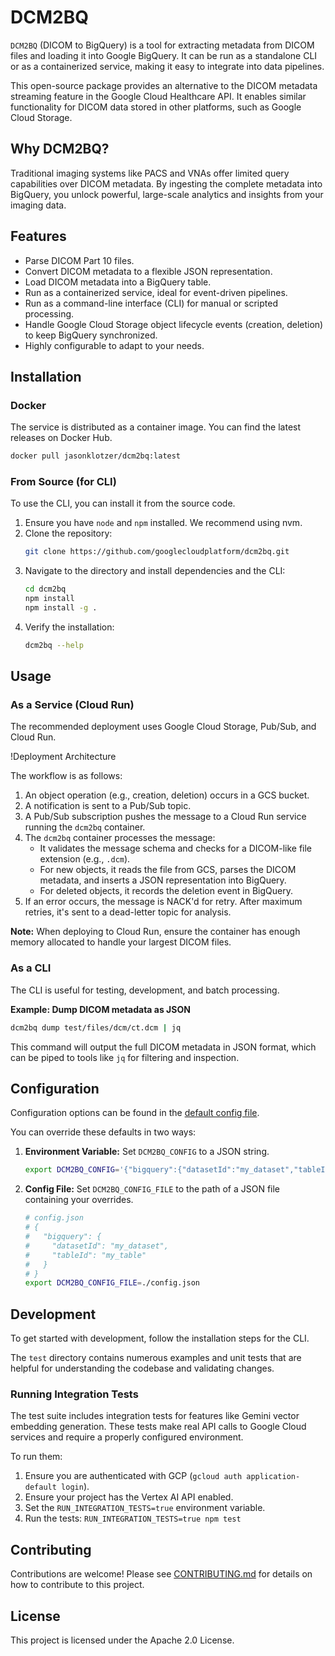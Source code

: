 # DCM2BQ

`DCM2BQ` (DICOM to BigQuery) is a tool for extracting metadata from DICOM files and loading it into Google BigQuery. It can be run as a standalone CLI or as a containerized service, making it easy to integrate into data pipelines.

This open-source package provides an alternative to the DICOM metadata streaming feature in the Google Cloud Healthcare API. It enables similar functionality for DICOM data stored in other platforms, such as Google Cloud Storage.

## Why DCM2BQ?

Traditional imaging systems like PACS and VNAs offer limited query capabilities over DICOM metadata. By ingesting the complete metadata into BigQuery, you unlock powerful, large-scale analytics and insights from your imaging data.

## Features

-   Parse DICOM Part 10 files.
-   Convert DICOM metadata to a flexible JSON representation.
-   Load DICOM metadata into a BigQuery table.
-   Run as a containerized service, ideal for event-driven pipelines.
-   Run as a command-line interface (CLI) for manual or scripted processing.
-   Handle Google Cloud Storage object lifecycle events (creation, deletion) to keep BigQuery synchronized.
-   Highly configurable to adapt to your needs.

## Installation

### Docker

The service is distributed as a container image. You can find the latest releases on Docker Hub.

```bash
docker pull jasonklotzer/dcm2bq:latest
```

### From Source (for CLI)

To use the CLI, you can install it from the source code.

1.  Ensure you have `node` and `npm` installed. We recommend using nvm.
2.  Clone the repository:
    ```bash
    git clone https://github.com/googlecloudplatform/dcm2bq.git
    ```
3.  Navigate to the directory and install dependencies and the CLI:
    ```bash
    cd dcm2bq
    npm install
    npm install -g .
    ```
4.  Verify the installation:
    ```bash
    dcm2bq --help
    ```

## Usage

### As a Service (Cloud Run)

The recommended deployment uses Google Cloud Storage, Pub/Sub, and Cloud Run.

!Deployment Architecture

The workflow is as follows:

1.  An object operation (e.g., creation, deletion) occurs in a GCS bucket.
2.  A notification is sent to a Pub/Sub topic.
3.  A Pub/Sub subscription pushes the message to a Cloud Run service running the `dcm2bq` container.
4.  The `dcm2bq` container processes the message:
    -   It validates the message schema and checks for a DICOM-like file extension (e.g., `.dcm`).
    -   For new objects, it reads the file from GCS, parses the DICOM metadata, and inserts a JSON representation into BigQuery.
    -   For deleted objects, it records the deletion event in BigQuery.
5.  If an error occurs, the message is NACK'd for retry. After maximum retries, it's sent to a dead-letter topic for analysis.

**Note:** When deploying to Cloud Run, ensure the container has enough memory allocated to handle your largest DICOM files.

### As a CLI

The CLI is useful for testing, development, and batch processing.

**Example: Dump DICOM metadata as JSON**

```bash
dcm2bq dump test/files/dcm/ct.dcm | jq
```

This command will output the full DICOM metadata in JSON format, which can be piped to tools like `jq` for filtering and inspection.

## Configuration

Configuration options can be found in the [default config file](./config.defaults.js).

You can override these defaults in two ways:

1.  **Environment Variable:** Set `DCM2BQ_CONFIG` to a JSON string.
    ```bash
    export DCM2BQ_CONFIG='{"bigquery":{"datasetId":"my_dataset","tableId":"my_table"}}'
    ```
2.  **Config File:** Set `DCM2BQ_CONFIG_FILE` to the path of a JSON file containing your overrides.
    ```bash
    # config.json
    # {
    #   "bigquery": {
    #     "datasetId": "my_dataset",
    #     "tableId": "my_table"
    #   }
    # }
    export DCM2BQ_CONFIG_FILE=./config.json
    ```

## Development

To get started with development, follow the installation steps for the CLI.

The `test` directory contains numerous examples and unit tests that are helpful for understanding the codebase and validating changes.

### Running Integration Tests

The test suite includes integration tests for features like Gemini vector embedding generation. These tests make real API calls to Google Cloud services and require a properly configured environment.

To run them:
1.  Ensure you are authenticated with GCP (`gcloud auth application-default login`).
2.  Ensure your project has the Vertex AI API enabled.
3.  Set the `RUN_INTEGRATION_TESTS=true` environment variable.
4.  Run the tests: `RUN_INTEGRATION_TESTS=true npm test`

## Contributing

Contributions are welcome! Please see [CONTRIBUTING.md](./CONTRIBUTING.md) for details on how to contribute to this project.

## License

This project is licensed under the Apache 2.0 License.
